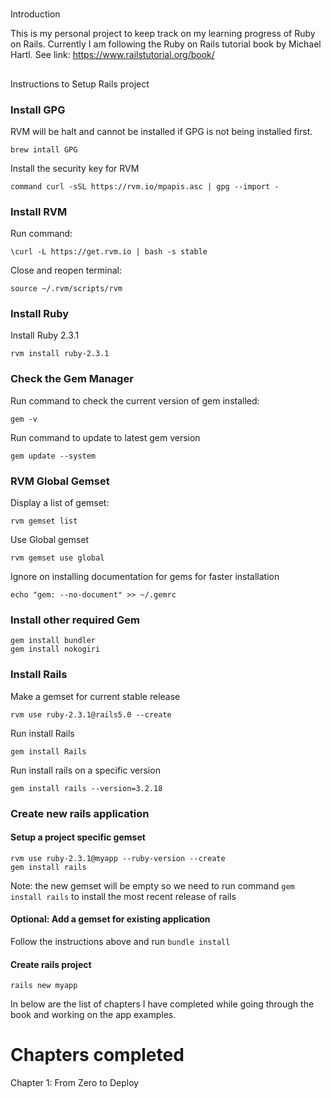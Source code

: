 #
Introduction

This is my personal project to keep track on my learning progress of Ruby on Rails.
Currently I am following the Ruby on Rails tutorial book by Michael Hartl.
See link: https://www.railstutorial.org/book/

##
Instructions to Setup Rails project


### Install GPG
RVM will be halt and cannot be installed if GPG is not being installed first.
```
brew intall GPG
```

Install the security key for RVM
```
command curl -sSL https://rvm.io/mpapis.asc | gpg --import -
```

### Install RVM

Run command:

```
\curl -L https://get.rvm.io | bash -s stable
```

Close and reopen terminal:
```
source ~/.rvm/scripts/rvm
```

### Install Ruby

Install Ruby 2.3.1
```
rvm install ruby-2.3.1
```

### Check the Gem Manager

Run command to check the current version of gem installed:
```
gem -v 
```

Run command to update to latest gem version
```
gem update --system
```

### RVM Global Gemset

Display a list of gemset:
```
rvm gemset list
```

Use Global gemset
```
rvm gemset use global
```

Ignore on installing documentation for gems for faster installation
```
echo "gem: --no-document" >> ~/.gemrc
```

### Install other required Gem

``` 
gem install bundler
gem install nokogiri
```

### Install Rails

Make a gemset for current stable release
```
rvm use ruby-2.3.1@rails5.0 --create
```

Run install Rails
```
gem install Rails
```

Run install rails on a specific version
```
gem install rails --version=3.2.18
```

### Create new rails application

#### Setup a project specific gemset
```
rvm use ruby-2.3.1@myapp --ruby-version --create
gem install rails
```
Note: the new gemset will be empty so we need to run command ```gem install rails``` to install the most recent release of rails

#### Optional: Add a gemset for existing application

Follow the instructions above and run ``` bundle install ``` 

#### Create rails project

```
rails new myapp
```

In below are the list of chapters I have completed while going through the book and working on the app examples.

# Chapters completed

Chapter 1: From Zero to Deploy

